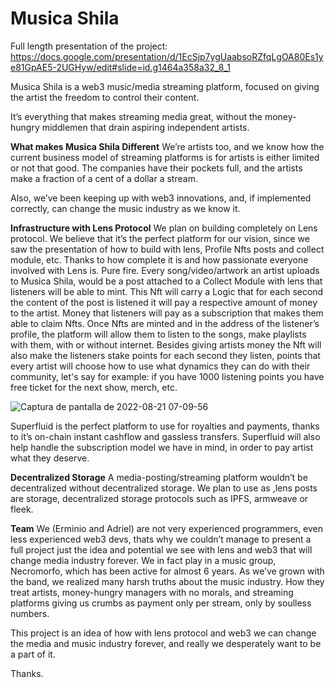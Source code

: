 # Musica Shila
Full length presentation of the project:
https://docs.google.com/presentation/d/1EcSjp7ygUaabsoRZfqLgOA80Es1ye81GpAE5-2UGHyw/edit#slide=id.g1464a358a32_8_1

Musica Shila is a web3 music/media streaming platform, focused on giving the artist the freedom to control their content.

It’s everything that makes streaming media great, without the money-hungry middlemen that drain aspiring independent artists.

**What makes Musica Shila Different**
We’re artists too, and we know how the current business model of streaming platforms is for artists is either limited or not that good. The companies have their pockets full, and the artists make a fraction of a cent of a dollar a stream. 

Also, we’ve been keeping up with web3 innovations, and, if implemented correctly, can change the music industry as we know it.

**Infrastructure with Lens Protocol**
We plan on building completely on Lens protocol. We believe that it’s the perfect platform for our vision, since we saw the presentation of how to build with lens, Profile Nfts posts and collect module, etc. Thanks to how complete it is and how passionate everyone involved with Lens is. Pure fire.
Every song/video/artwork an artist uploads to Musica Shila, would be a post attached to a Collect Module with lens that listeners will be able to mint. 
This Nft will carry a Logic that for each second the content of the post is listened it will pay a respective amount of money to the artist. Money that listeners will pay as a subscription that makes them able to claim Nfts.
Once Nfts are minted and in the address of the listener’s profile, the platform will allow them to listen to the songs, make playlists with them, with or without internet.
Besides giving artists money the Nft will also make the listeners stake points for each second they listen, points that every artist will choose how to use what dynamics they can do with their community, let's say for example: if you have 1000 listening points you have free ticket for the next show, merch, etc.

![Captura de pantalla de 2022-08-21 07-09-56](https://user-images.githubusercontent.com/80147227/185798350-2af96ab1-3d5b-4769-ae05-083d91c63788.png)

Superfluid is the perfect platform to use for royalties and payments, thanks to it’s on-chain instant cashflow and gassless transfers. 
Superfluid will also help handle the subscription model we have in mind, in order to pay artist what they deserve.

**Decentralized Storage**
A media-posting/streaming platform wouldn’t be decentralized without decentralized storage. We plan to use as ,lens posts are storage, decentralized storage protocols such as IPFS, armweave or fleek.

**Team**
We (Erminio and Adriel) are not very experienced programmers, even less experienced web3 devs, thats why we couldn’t manage to present a full project just the idea and potential we see with lens and web3 that will change media industry forever. 
We in fact play in a music group, Necromorfo, which has been active for almost 6 years. As we’ve grown with the band, we realized many harsh truths about the music industry. How they treat artists, money-hungry managers with no morals, and streaming platforms giving us crumbs as payment only per stream, only by soulless numbers. 

This project is an idea of how with lens protocol and web3 we can change the media and music industry forever, and really we desperately want to be a part of it.

Thanks.
